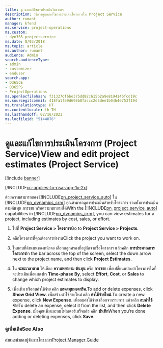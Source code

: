 ```yaml
---
title: ดู และแก้ไขการประเมินโครงการ
description: วิธีการดูและแก้ไขการประเมินโครงการใน Project Service
author: rumant
manager: kfend
ms.service: project-operations
ms.custom:
- dyn365-projectservice
ms.date: 8/03/2018
ms.topic: article
ms.author: rumant
audience: Admin
search.audienceType:
- admin
- customizer
- enduser
search.app:
- D365CE
- D365PS
- ProjectOperations
ms.openlocfilehash: f31327df6be375dd82c615b2a9e8194145fcd19c
ms.sourcegitcommit: 418fa1fe9d605b8faccc2d5dee1b04b4e753f194
ms.translationtype: HT
ms.contentlocale: th-TH
ms.lasthandoff: 02/10/2021
ms.locfileid: "5144076"
---
```

# <a name="view-and-edit-project-estimates-project-service"></a><span data-ttu-id="a1892-103">ดูและแก้ไขการประเมินโครงการ (Project Service)</span><span class="sxs-lookup"><span data-stu-id="a1892-103">View and edit project estimates (Project Service)</span></span>

[!include [banner](../includes/psa-now-project-operations.md)]

[!INCLUDE[cc-applies-to-psa-app-1x-2x](../includes/cc-applies-to-psa-app-1x-2x.md)]

<span data-ttu-id="a1892-104">ด้วยความสามารถของ [!INCLUDE[pn_project_service_auto](../includes/pn-project-service-auto.md)] ใน [!INCLUDE[pn_dynamics_crm](../includes/pn-dynamics-crm.md)] คุณสามารถดูการประเมินสำหรับโครงการ รวมทั้งการประเมินตามต้นทุน การขาย หรือความพยายามได้</span><span class="sxs-lookup"><span data-stu-id="a1892-104">With the [!INCLUDE[pn_project_service_auto](../includes/pn-project-service-auto.md)] capabilities in [!INCLUDE[pn_dynamics_crm](../includes/pn-dynamics-crm.md)], you can view estimates for a project, including estimates by cost, sales, or effort.</span></span>  
  
1.  <span data-ttu-id="a1892-105">ไปที่ **Project Service > โครงการ**</span><span class="sxs-lookup"><span data-stu-id="a1892-105">Go to **Project Service > Projects**.</span></span>  
  
2.  <span data-ttu-id="a1892-106">คลิกโครงการที่คุณต้องการทำงาน</span><span class="sxs-lookup"><span data-stu-id="a1892-106">Click the project you want to work on.</span></span>  
  
3.  <span data-ttu-id="a1892-107">ในแถบที่ด้านบนของหน้าจอ เลือกกลูกศรลงที่อยู่ถัดจากชื่อโครงการ แล้วคลิก **การประมาณการโครงการ**</span><span class="sxs-lookup"><span data-stu-id="a1892-107">In the bar across the top of the screen, select the down arrow next to the project name, and then click **Project Estimates**.</span></span>  
  
4.  <span data-ttu-id="a1892-108">ใน **ระยะเวลาตาม** ให้เลือก **ความพยายาม** **ต้นทุน** หรือ **การขาย** เพื่อเปลี่ยนแปลงว่าโครงการใดที่จะประเมินเพื่อแสดง</span><span class="sxs-lookup"><span data-stu-id="a1892-108">In **Time-phase By**, select **Effort**, **Cost**, or **Sales** to change which project estimates to display.</span></span>  
  
5.  <span data-ttu-id="a1892-109">เพื่อเพิ่ม หรือลบค่าใช้จ่าย คลิก **แสดงมุมมองกริด**.</span><span class="sxs-lookup"><span data-stu-id="a1892-109">To add or delete expenses, click **Show Grid View**.</span></span> <span data-ttu-id="a1892-110">เพื่อสร้างค่าใช้จ่ายใหม่ คลิก **ค่าใช้จ่ายใหม่**.</span><span class="sxs-lookup"><span data-stu-id="a1892-110">To create a new expense, click **New Expense**.</span></span> <span data-ttu-id="a1892-111">เพื่อลบค่าใช้จ่าย เลือกจากรายการ แล้วคลิก **ลบค่าใช้จ่าย**</span><span class="sxs-lookup"><span data-stu-id="a1892-111">To delete an expense, select it from the list, and then click **Delete Expense**.</span></span> <span data-ttu-id="a1892-112">เมื่อคุณเพิ่มและลบโฟลเดอร์เสร็จแล้ว คลิก **บันทึก**</span><span class="sxs-lookup"><span data-stu-id="a1892-112">When you’re done adding or deleting expenses, click **Save**.</span></span>  
  
### <a name="see-also"></a><span data-ttu-id="a1892-113">ดูเพิ่มเติม</span><span class="sxs-lookup"><span data-stu-id="a1892-113">See Also</span></span>  
 [<span data-ttu-id="a1892-114">คำแนะนำของผู้จัดการโครงการ</span><span class="sxs-lookup"><span data-stu-id="a1892-114">Project Manager Guide</span></span>](../psa/project-manager-guide.md)

